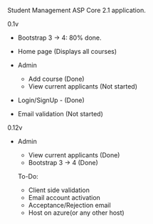 Student Management ASP Core 2.1 application.

0.1v
- Bootstrap 3 -> 4: 80% done. 
- Home page (Displays all courses)
- Admin
  - Add course (Done)
  - View current applicants (Not started)
 
 - Login/SignUp - (Done)
  - Email validation (Not started)
  
  
  0.12v
- Admin
  - View current applicants (Done)
  - Bootstrap 3 -> 4 (Done)
  
  
  
  
  To-Do:
  - Client side validation
  - Email account activation
  - Acceptance/Rejection email
  - Host on azure(or any other host)
  
